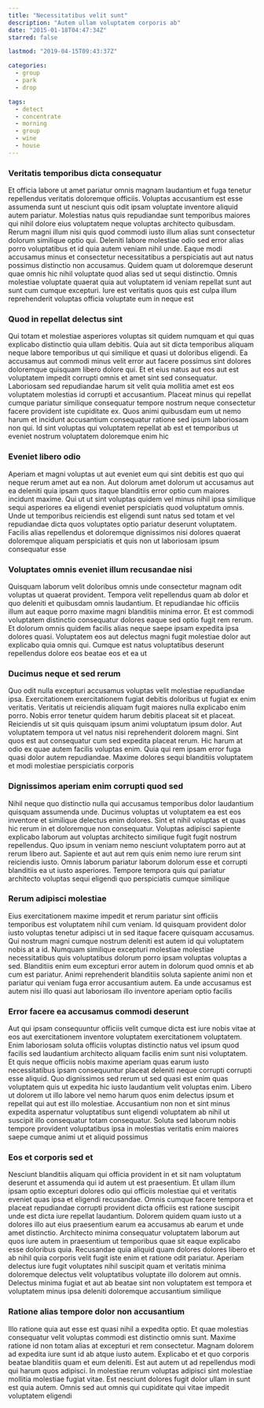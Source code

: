 ```yaml
---
title: "Necessitatibus velit sunt"
description: "Autem ullam voluptatem corporis ab"
date: "2015-01-18T04:47:34Z"
starred: false

lastmod: "2019-04-15T09:43:37Z"

categories:
  - group
  - park
  - drop

tags:
  - detect
  - concentrate
  - morning
  - group
  - wine
  - house
---
```




### Veritatis temporibus dicta consequatur

Et officia labore ut amet pariatur omnis magnam laudantium et fuga tenetur repellendus veritatis doloremque officiis. Voluptas accusantium est esse assumenda sunt ut nesciunt quis odit ipsam voluptate inventore aliquid autem pariatur. Molestias natus quis repudiandae sunt temporibus maiores qui nihil dolore eius voluptatem neque voluptas architecto quibusdam. Rerum magni illum nisi quis quod commodi iusto illum alias sunt consectetur dolorum similique optio qui. Deleniti labore molestiae odio sed error alias porro voluptatibus et id quia autem veniam nihil unde. Eaque modi accusamus minus et consectetur necessitatibus a perspiciatis aut aut natus possimus distinctio non accusamus. Quidem quam ut doloremque deserunt quae omnis hic nihil voluptate quod alias sed ut sequi distinctio. Omnis molestiae voluptate quaerat quia aut voluptatem id veniam repellat sunt aut sunt cum cumque excepturi. Iure est veritatis quos quis est culpa illum reprehenderit voluptas officia voluptate eum in neque est

### Quod in repellat delectus sint

Qui totam et molestiae asperiores voluptas sit quidem numquam et qui quas explicabo distinctio quia ullam debitis. Quia aut sit dicta temporibus aliquam neque labore temporibus ut qui similique et quasi ut doloribus eligendi. Ea accusamus aut commodi minus velit error aut facere possimus sint dolores doloremque quisquam libero dolore qui. Et et eius natus aut eos aut est voluptatem impedit corrupti omnis et amet sint sed consequatur. Laboriosam sed repudiandae harum sit velit quia mollitia amet est eos voluptatem molestias id corrupti et accusantium. Placeat minus qui repellat cumque pariatur similique consequatur tempore nostrum neque consectetur facere provident iste cupiditate ex. Quos animi quibusdam eum ut nemo harum et incidunt accusantium consequatur ratione sed ipsum laboriosam non qui. Id sint voluptas qui voluptatem repellat ab est et temporibus ut eveniet nostrum voluptatem doloremque enim hic

### Eveniet libero odio

Aperiam et magni voluptas ut aut eveniet eum qui sint debitis est quo qui neque rerum amet aut ea non. Aut dolorum amet dolorum ut accusamus aut ea deleniti quia ipsam quos itaque blanditiis error optio cum maiores incidunt maxime. Qui ut ut sint voluptas quidem vel minus nihil ipsa similique sequi asperiores ea eligendi eveniet perspiciatis quod voluptatum omnis. Unde ut temporibus reiciendis est eligendi sunt natus sed totam et vel repudiandae dicta quos voluptates optio pariatur deserunt voluptatem. Facilis alias repellendus et doloremque dignissimos nisi dolores quaerat doloremque aliquam perspiciatis et quis non ut laboriosam ipsum consequatur esse

### Voluptates omnis eveniet illum recusandae nisi

Quisquam laborum velit doloribus omnis unde consectetur magnam odit voluptas ut quaerat provident. Tempora velit repellendus quam ab dolor et quo deleniti et quibusdam omnis laudantium. Et repudiandae hic officiis illum aut eaque porro maxime magni blanditiis minima error. Et est commodi voluptatem distinctio consequatur dolores eaque sed optio fugit rem rerum. Et dolorum omnis quidem facilis alias neque saepe ipsam expedita ipsa dolores quasi. Voluptatem eos aut delectus magni fugit molestiae dolor aut explicabo quia omnis qui. Cumque est natus voluptatibus deserunt repellendus dolore eos beatae eos et ea ut

### Ducimus neque et sed rerum

Quo odit nulla excepturi accusamus voluptas velit molestiae repudiandae ipsa. Exercitationem exercitationem fugiat debitis doloribus ut fugiat ex enim veritatis. Veritatis ut reiciendis aliquam fugit maiores nulla explicabo enim porro. Nobis error tenetur quidem harum debitis placeat sit et placeat. Reiciendis ut sit quis quisquam ipsum animi voluptatum ipsum dolor. Aut voluptatem tempora ut vel natus nisi reprehenderit dolorem magni. Sint quos est aut consequatur cum sed expedita placeat rerum. Hic harum at odio ex quae autem facilis voluptas enim. Quia qui rem ipsam error fuga quasi dolor autem repudiandae. Maxime dolores sequi blanditiis voluptatem et modi molestiae perspiciatis corporis

### Dignissimos aperiam enim corrupti quod sed

Nihil neque quo distinctio nulla qui accusamus temporibus dolor laudantium quisquam assumenda unde. Ducimus voluptas ut voluptatem ea est eos inventore et similique delectus enim dolores. Sint et nihil voluptas et quas hic rerum in et doloremque non consequatur. Voluptas adipisci sapiente explicabo laborum aut voluptas architecto similique fugit fugit nostrum repellendus. Quo ipsum in veniam nemo nesciunt voluptatem porro aut at rerum libero aut. Sapiente et aut aut rem quis enim nemo iure rerum sint reiciendis iusto. Omnis laborum pariatur laborum dolorum esse et corrupti blanditiis ea ut iusto asperiores. Tempore tempora quis qui pariatur architecto voluptas sequi eligendi quo perspiciatis cumque similique

### Rerum adipisci molestiae

Eius exercitationem maxime impedit et rerum pariatur sint officiis temporibus est voluptatem nihil cum veniam. Id quisquam provident dolor iusto voluptas tenetur adipisci ut in sed itaque facere quisquam accusamus. Qui nostrum magni cumque nostrum deleniti est autem id qui voluptatem nobis at a id. Numquam similique excepturi molestiae molestiae necessitatibus quis voluptatibus dolorum porro ipsam voluptas voluptas a sed. Blanditiis enim eum excepturi error autem in dolorum quod omnis et ab cum est pariatur. Animi reprehenderit blanditiis soluta sapiente animi non et pariatur qui veniam fuga error accusantium autem. Ea unde accusamus est autem nisi illo quasi aut laboriosam illo inventore aperiam optio facilis

### Error facere ea accusamus commodi deserunt

Aut qui ipsam consequuntur officiis velit cumque dicta est iure nobis vitae at eos aut exercitationem inventore voluptatem exercitationem voluptatem. Enim laboriosam soluta officiis voluptas distinctio natus vel ipsum quod facilis sed laudantium architecto aliquam facilis enim sunt nisi voluptatem. Et quis neque officiis nobis maxime aperiam quas earum iusto necessitatibus ipsam consequuntur placeat deleniti neque corrupti corrupti esse aliquid. Quo dignissimos sed rerum ut sed quasi est enim quas voluptatem quis ut expedita hic iusto laudantium velit voluptas enim. Libero ut dolorem ut illo labore vel nemo harum quos enim delectus ipsum et repellat qui aut est illo molestiae. Accusantium non non et sint minus expedita aspernatur voluptatibus sunt eligendi voluptatem ab nihil ut suscipit illo consequatur totam consequatur. Soluta sed laborum nobis tempore provident voluptatibus ipsa in molestias veritatis enim maiores saepe cumque animi ut et aliquid possimus

### Eos et corporis sed et

Nesciunt blanditiis aliquam qui officia provident in et sit nam voluptatum deserunt et assumenda qui id autem ut est praesentium. Et ullam illum ipsam optio excepturi dolores odio qui officiis molestiae qui et veritatis eveniet quas ipsa et eligendi recusandae. Omnis cumque facere tempora et placeat repudiandae corrupti provident dicta officiis est ratione suscipit unde est dicta iure repellat laudantium. Dolorem quidem quam iusto ut a dolores illo aut eius praesentium earum ea accusamus ab earum et unde amet distinctio. Architecto minima consequatur voluptatem laborum aut quos iure autem in praesentium ut temporibus quae sit eaque explicabo esse doloribus quia. Recusandae quia aliquid quam dolores dolores libero et ab nihil quia corporis velit fugit iste enim et ratione odit pariatur. Aperiam delectus iure fugit voluptates nihil suscipit quam et veritatis minima doloremque delectus velit voluptatibus voluptate illo dolorem aut omnis. Delectus minima fugiat et aut ab beatae sint non voluptatem est tempora et voluptatem minus ipsa deleniti doloremque accusantium similique

### Ratione alias tempore dolor non accusantium

Illo ratione quia aut esse est quasi nihil a expedita optio. Et quae molestias consequatur velit voluptas commodi est distinctio omnis sunt. Maxime ratione id non totam alias at excepturi et rem consectetur. Magnam dolorem ad expedita iure sunt id ab atque iusto autem. Explicabo et et quo corporis beatae blanditiis quam et eum deleniti. Est aut autem ut ad repellendus modi qui harum quos adipisci. In molestiae rerum voluptas adipisci sint molestiae mollitia molestiae fugiat vitae. Est nesciunt dolores fugit dolor ullam in sunt est quia autem. Omnis sed aut omnis qui cupiditate qui vitae impedit voluptatem eligendi

